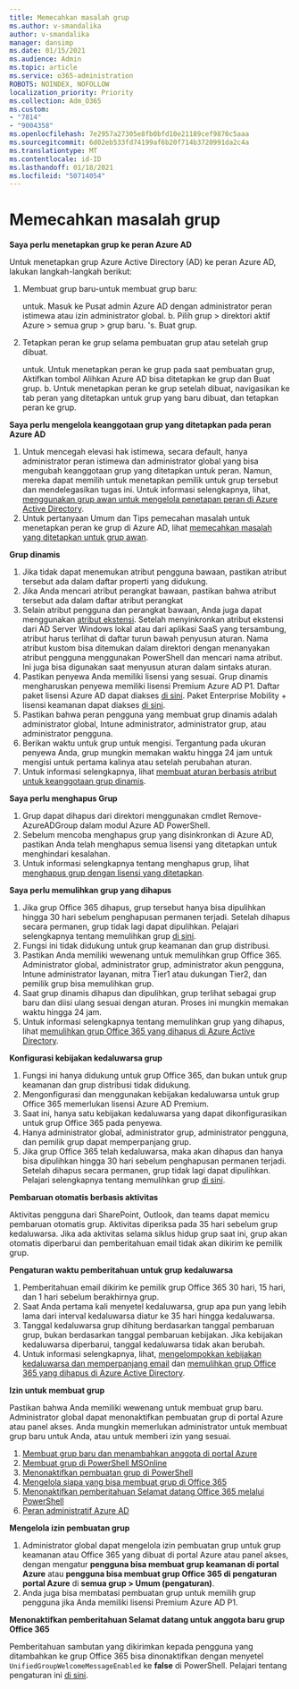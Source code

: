 ```yaml
---
title: Memecahkan masalah grup
ms.author: v-smandalika
author: v-smandalika
manager: dansimp
ms.date: 01/15/2021
ms.audience: Admin
ms.topic: article
ms.service: o365-administration
ROBOTS: NOINDEX, NOFOLLOW
localization_priority: Priority
ms.collection: Adm_O365
ms.custom:
- "7814"
- "9004358"
ms.openlocfilehash: 7e2957a27305e8fb0bfd10e21189cef9870c5aaa
ms.sourcegitcommit: 6d02eb533fd74199af6b20f714b3720991da2c4a
ms.translationtype: MT
ms.contentlocale: id-ID
ms.lasthandoff: 01/18/2021
ms.locfileid: "50714054"
---
```

# <a name="troubleshoot-group-issues"></a>Memecahkan masalah grup

**Saya perlu menetapkan grup ke peran Azure AD**

Untuk menetapkan grup Azure Active Directory (AD) ke peran Azure AD, lakukan langkah-langkah berikut:

1. Membuat grup baru-untuk membuat grup baru:

    untuk. Masuk ke Pusat admin Azure AD dengan administrator peran istimewa atau izin administrator global. 
    b. Pilih grup > direktori aktif Azure > semua grup > grup baru. 
    's. Buat grup.

2. Tetapkan peran ke grup selama pembuatan grup atau setelah grup dibuat.

    untuk. Untuk menetapkan peran ke grup pada saat pembuatan grup, Aktifkan tombol Alihkan Azure AD bisa ditetapkan ke grup dan Buat grup.
    b. Untuk menetapkan peran ke grup setelah dibuat, navigasikan ke tab peran yang ditetapkan untuk grup yang baru dibuat, dan tetapkan peran ke grup.

**Saya perlu mengelola keanggotaan grup yang ditetapkan pada peran Azure AD**

1. Untuk mencegah elevasi hak istimewa, secara default, hanya administrator peran istimewa dan administrator global yang bisa mengubah keanggotaan grup yang ditetapkan untuk peran. Namun, mereka dapat memilih untuk menetapkan pemilik untuk grup tersebut dan mendelegasikan tugas ini. Untuk informasi selengkapnya, lihat, [menggunakan grup awan untuk mengelola penetapan peran di Azure Active Directory](https://docs.microsoft.com/azure/active-directory/roles/groups-concept).
2. Untuk pertanyaan Umum dan Tips pemecahan masalah untuk menetapkan peran ke grup di Azure AD, lihat [memecahkan masalah yang ditetapkan untuk grup awan](https://docs.microsoft.com/azure/active-directory/roles/groups-faq-troubleshooting).

**Grup dinamis**

1. Jika tidak dapat menemukan atribut pengguna bawaan, pastikan atribut tersebut ada dalam daftar properti yang didukung.
2. Jika Anda mencari atribut perangkat bawaan, pastikan bahwa atribut tersebut ada dalam daftar atribut perangkat 
3. Selain atribut pengguna dan perangkat bawaan, Anda juga dapat menggunakan [atribut ekstensi](https://docs.microsoft.com/azure/active-directory/enterprise-users/groups-dynamic-membership#extension-properties-and-custom-extension-properties). Setelah menyinkronkan atribut ekstensi dari AD Server Windows lokal atau dari aplikasi SaaS yang tersambung, atribut harus terlihat di daftar turun bawah penyusun aturan. Nama atribut kustom bisa ditemukan dalam direktori dengan menanyakan atribut pengguna menggunakan PowerShell dan mencari nama atribut. Ini juga bisa digunakan saat menyusun aturan dalam sintaks aturan.
4. Pastikan penyewa Anda memiliki lisensi yang sesuai. Grup dinamis mengharuskan penyewa memiliki lisensi Premium Azure AD P1. Daftar paket lisensi Azure AD dapat diakses [di sini](https://azure.microsoft.com/pricing/details/active-directory/). Paket Enterprise Mobility + lisensi keamanan dapat diakses [di sini](https://www.microsoft.com/microsoft-365/enterprise-mobility-security/compare-plans-and-pricing).
5. Pastikan bahwa peran pengguna yang membuat grup dinamis adalah administrator global, Intune administrator, administrator grup, atau administrator pengguna.
6. Berikan waktu untuk grup untuk mengisi. Tergantung pada ukuran penyewa Anda, grup mungkin memakan waktu hingga 24 jam untuk mengisi untuk pertama kalinya atau setelah perubahan aturan.
7. Untuk informasi selengkapnya, lihat [membuat aturan berbasis atribut untuk keanggotaan grup dinamis](https://docs.microsoft.com/azure/active-directory/enterprise-users/groups-dynamic-membership).

**Saya perlu menghapus Grup**

1. Grup dapat dihapus dari direktori menggunakan cmdlet Remove-AzureADGroup dalam modul Azure AD PowerShell.
2. Sebelum mencoba menghapus grup yang disinkronkan di Azure AD, pastikan Anda telah menghapus semua lisensi yang ditetapkan untuk menghindari kesalahan.
3. Untuk informasi selengkapnya tentang menghapus grup, lihat [menghapus grup dengan lisensi yang ditetapkan](https://docs.microsoft.com/azure/active-directory/enterprise-users/licensing-group-advanced#deleting-a-group-with-an-assigned-license).

**Saya perlu memulihkan grup yang dihapus**

1. Jika grup Office 365 dihapus, grup tersebut hanya bisa dipulihkan hingga 30 hari sebelum penghapusan permanen terjadi. Setelah dihapus secara permanen, grup tidak lagi dapat dipulihkan. Pelajari selengkapnya tentang memulihkan grup [di sini](https://docs.microsoft.com/azure/active-directory/enterprise-users/groups-restore-deleted).
2. Fungsi ini tidak didukung untuk grup keamanan dan grup distribusi.
3. Pastikan Anda memiliki wewenang untuk memulihkan grup Office 365. Administrator global, administrator grup, administrator akun pengguna, Intune administrator layanan, mitra Tier1 atau dukungan Tier2, dan pemilik grup bisa memulihkan grup.
4. Saat grup dinamis dihapus dan dipulihkan, grup terlihat sebagai grup baru dan diisi ulang sesuai dengan aturan. Proses ini mungkin memakan waktu hingga 24 jam.
5. Untuk informasi selengkapnya tentang memulihkan grup yang dihapus, lihat [memulihkan grup Office 365 yang dihapus di Azure Active Directory](https://docs.microsoft.com/azure/active-directory/enterprise-users/groups-restore-deleted).

**Konfigurasi kebijakan kedaluwarsa grup**

1. Fungsi ini hanya didukung untuk grup Office 365, dan bukan untuk grup keamanan dan grup distribusi tidak didukung.
2. Mengonfigurasi dan menggunakan kebijakan kedaluwarsa untuk grup Office 365 memerlukan lisensi Azure AD Premium.
3. Saat ini, hanya satu kebijakan kedaluwarsa yang dapat dikonfigurasikan untuk grup Office 365 pada penyewa.
4. Hanya administrator global, administrator grup, administrator pengguna, dan pemilik grup dapat memperpanjang grup.
5. Jika grup Office 365 telah kedaluwarsa, maka akan dihapus dan hanya bisa dipulihkan hingga 30 hari sebelum penghapusan permanen terjadi. Setelah dihapus secara permanen, grup tidak lagi dapat dipulihkan. Pelajari selengkapnya tentang memulihkan grup [di sini](https://docs.microsoft.com/azure/active-directory/enterprise-users/groups-restore-deleted).

**Pembaruan otomatis berbasis aktivitas**

Aktivitas pengguna dari SharePoint, Outlook, dan teams dapat memicu pembaruan otomatis grup. Aktivitas diperiksa pada 35 hari sebelum grup kedaluwarsa. Jika ada aktivitas selama siklus hidup grup saat ini, grup akan otomatis diperbarui dan pemberitahuan email tidak akan dikirim ke pemilik grup.

**Pengaturan waktu pemberitahuan untuk grup kedaluwarsa**

1. Pemberitahuan email dikirim ke pemilik grup Office 365 30 hari, 15 hari, dan 1 hari sebelum berakhirnya grup.
2. Saat Anda pertama kali menyetel kedaluwarsa, grup apa pun yang lebih lama dari interval kedaluwarsa diatur ke 35 hari hingga kedaluwarsa.
3. Tanggal kedaluwarsa grup dihitung berdasarkan tanggal pembaruan grup, bukan berdasarkan tanggal pembaruan kebijakan. Jika kebijakan kedaluwarsa diperbarui, tanggal kedaluwarsa tidak akan berubah.
4. Untuk informasi selengkapnya, lihat, [mengelompokkan kebijakan kedaluwarsa dan memperpanjang email](https://docs.microsoft.com/azure/active-directory/enterprise-users/groups-lifecycle) dan [memulihkan grup Office 365 yang dihapus di Azure Active Directory](https://docs.microsoft.com/azure/active-directory/enterprise-users/groups-restore-deleted).

**Izin untuk membuat grup**

Pastikan bahwa Anda memiliki wewenang untuk membuat grup baru. Administrator global dapat menonaktifkan pembuatan grup di portal Azure atau panel akses. Anda mungkin memerlukan administrator untuk membuat grup baru untuk Anda, atau untuk memberi izin yang sesuai.

1. [Membuat grup baru dan menambahkan anggota di portal Azure](https://docs.microsoft.com/azure/active-directory/fundamentals/active-directory-groups-create-azure-portal)
2. [Membuat grup di PowerShell MSOnline](https://docs.microsoft.com/azure/active-directory/enterprise-users/groups-settings-v2-cmdlets#create-groups)
3. [Menonaktifkan pembuatan grup di PowerShell](https://docs.microsoft.com/azure/active-directory/enterprise-users/groups-settings-v2-cmdlets#disable-group-creation-by-your-users) 
4. [Mengelola siapa yang bisa membuat grup di Office 365](https://docs.microsoft.com/microsoft-365/solutions/manage-creation-of-groups) 
5. [Menonaktifkan pemberitahuan Selamat datang Office 365 melalui PowerShell](https://docs.microsoft.com/powershell/module/exchange/set-unifiedgroup)
6. [Peran administratif Azure AD](https://docs.microsoft.com/azure/active-directory/roles/permissions-reference)

**Mengelola izin pembuatan grup**

1. Administrator global dapat mengelola izin pembuatan grup untuk grup keamanan atau Office 365 yang dibuat di portal Azure atau panel akses, dengan mengatur **pengguna bisa membuat grup keamanan di portal Azure** atau **pengguna bisa membuat grup Office 365 di pengaturan portal Azure** di **semua grup > Umum (pengaturan)**.
2. Anda juga bisa membatasi pembuatan grup untuk memilih grup pengguna jika Anda memiliki lisensi Premium Azure AD P1.

**Menonaktifkan pemberitahuan Selamat datang untuk anggota baru grup Office 365**

Pemberitahuan sambutan yang dikirimkan kepada pengguna yang ditambahkan ke grup Office 365 bisa dinonaktifkan dengan menyetel `UnifiedGroupWelcomeMessageEnabled` ke **false** di PowerShell. Pelajari tentang pengaturan ini [di sini](https://docs.microsoft.com/powershell/module/exchange/set-unifiedgroup).













